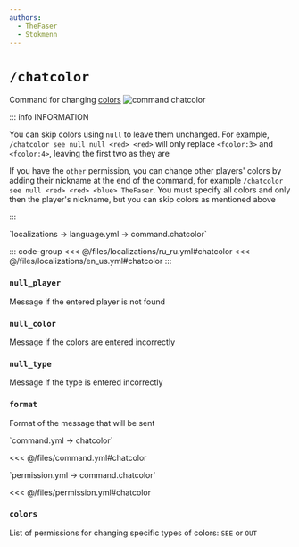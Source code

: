 ```yaml
---
authors:
  - TheFaser
  - Stokmenn
---
```


# `/chatcolor`

Command for changing [colors](/docs/message/format/fcolor/)
![command chatcolor](/commandchatcolor.png)

<!--@include: @/parts/fcolor.md-->

::: info INFORMATION

You can skip colors using `null` to leave them unchanged. For example, `/chatcolor see null null <red> <red>` will only replace `<fcolor:3>` and `<fcolor:4>`, leaving the first two as they are

If you have the `other` permission, you can change other players' colors by adding their nickname at the end of the command, for example `/chatcolor see null <red> <red> <blue> TheFaser`. You must specify all colors and only then the player's nickname, but you can skip colors as mentioned above

:::

[//]: # (localization)
<!--@include: @/parts/words.md#localization--> 
<!--@include: @/parts/words.md#path--> `localizations → language.yml → command.chatcolor`

<!--@include: @/parts/words.md#default--> 

::: code-group
<<< @/files/localizations/ru_ru.yml#chatcolor
<<< @/files/localizations/en_us.yml#chatcolor
:::

### `null_player`

Message if the entered player is not found

### `null_color`

Message if the colors are entered incorrectly

### `null_type`

Message if the type is entered incorrectly

### `format`

Format of the message that will be sent

[//]: # (command.yml)
<!--@include: @/parts/words.md#setting-->
<!--@include: @/parts/words.md#path--> `command.yml → chatcolor`

<!--@include: @/parts/words.md#default-->
<<< @/files/command.yml#chatcolor

<!--@include: @/parts/enable.md-->
<!--@include: @/parts/aliases.md-->
<!--@include: @/parts/destination.md-->
<!--@include: @/parts/cooldown.md-->
<!--@include: @/parts/sound.md-->

[//]: # (permission.yml)
<!--@include: @/parts/words.md#permission-->
<!--@include: @/parts/words.md#path--> `permission.yml → command.chatcolor`

<!--@include: @/parts/words.md#default-->
<<< @/files/permission.yml#chatcolor

<!--@include: @/parts/permission/permissionTier3.md-->
<!--@include: @/parts/permission/other.md-->
<!--@include: @/parts/permission/cooldown.md-->
<!--@include: @/parts/permission/sound.md-->

### `colors`

List of permissions for changing specific types of colors: `SEE` or `OUT`